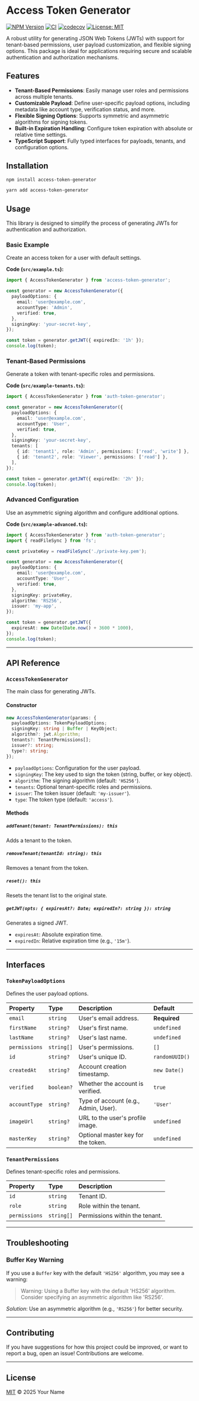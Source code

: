 # Access Token Generator

[![NPM Version](https://img.shields.io/npm/v/auth-token-generator.svg)](https://www.npmjs.com/package/auth-token-generator)
[![CI](https://github.com/ben-walters/auth-token-generator/actions/workflows/release.yaml/badge.svg)](https://github.com/ben-walters/auth-token-generator/actions)
[![codecov](https://codecov.io/gh/ben-walters/auth-token-generator/graph/badge.svg)](https://codecov.io/gh/ben-walters/auth-token-generator)
[![License: MIT](https://img.shields.io/badge/License-MIT-yellow.svg)](https://opensource.org/licenses/MIT)

A robust utility for generating JSON Web Tokens (JWTs) with support for tenant-based permissions, user payload customization, and flexible signing options. This package is ideal for applications requiring secure and scalable authentication and authorization mechanisms.

## Features

- **Tenant-Based Permissions**: Easily manage user roles and permissions across multiple tenants.
- **Customizable Payload**: Define user-specific payload options, including metadata like account type, verification status, and more.
- **Flexible Signing Options**: Supports symmetric and asymmetric algorithms for signing tokens.
- **Built-in Expiration Handling**: Configure token expiration with absolute or relative time settings.
- **TypeScript Support**: Fully typed interfaces for payloads, tenants, and configuration options.

## Installation

```bash
npm install access-token-generator
```

```bash
yarn add access-token-generator
```

## Usage

This library is designed to simplify the process of generating JWTs for authentication and authorization.

### Basic Example

Create an access token for a user with default settings.

**Code (`src/example.ts`):**

```typescript
import { AccessTokenGenerator } from 'access-token-generator';

const generator = new AccessTokenGenerator({
  payloadOptions: {
    email: 'user@example.com',
    accountType: 'Admin',
    verified: true,
  },
  signingKey: 'your-secret-key',
});

const token = generator.getJWT({ expiredIn: '1h' });
console.log(token);
```

### Tenant-Based Permissions

Generate a token with tenant-specific roles and permissions.

**Code (`src/example-tenants.ts`):**

```typescript
import { AccessTokenGenerator } from 'auth-token-generator';

const generator = new AccessTokenGenerator({
  payloadOptions: {
    email: 'user@example.com',
    accountType: 'User',
    verified: true,
  },
  signingKey: 'your-secret-key',
  tenants: [
    { id: 'tenant1', role: 'Admin', permissions: ['read', 'write'] },
    { id: 'tenant2', role: 'Viewer', permissions: ['read'] },
  ],
});

const token = generator.getJWT({ expiredIn: '2h' });
console.log(token);
```

### Advanced Configuration

Use an asymmetric signing algorithm and configure additional options.

**Code (`src/example-advanced.ts`):**

```typescript
import { AccessTokenGenerator } from 'auth-token-generator';
import { readFileSync } from 'fs';

const privateKey = readFileSync('./private-key.pem');

const generator = new AccessTokenGenerator({
  payloadOptions: {
    email: 'user@example.com',
    accountType: 'User',
    verified: true,
  },
  signingKey: privateKey,
  algorithm: 'RS256',
  issuer: 'my-app',
});

const token = generator.getJWT({
  expiresAt: new Date(Date.now() + 3600 * 1000),
});
console.log(token);
```

---

## API Reference

### `AccessTokenGenerator`

The main class for generating JWTs.

#### Constructor

```typescript
new AccessTokenGenerator(params: {
  payloadOptions: TokenPayloadOptions;
  signingKey: string | Buffer | KeyObject;
  algorithm?: jwt.Algorithm;
  tenants?: TenantPermissions[];
  issuer?: string;
  type?: string;
});
```

- `payloadOptions`: Configuration for the user payload.
- `signingKey`: The key used to sign the token (string, buffer, or key object).
- `algorithm`: The signing algorithm (default: `'HS256'`).
- `tenants`: Optional tenant-specific roles and permissions.
- `issuer`: The token issuer (default: `'my-issuer'`).
- `type`: The token type (default: `'access'`).

#### Methods

##### `addTenant(tenant: TenantPermissions): this`

Adds a tenant to the token.

##### `removeTenant(tenantId: string): this`

Removes a tenant from the token.

##### `reset(): this`

Resets the tenant list to the original state.

##### `getJWT(opts: { expiresAt?: Date; expiredIn?: string }): string`

Generates a signed JWT.

- `expiresAt`: Absolute expiration time.
- `expiredIn`: Relative expiration time (e.g., `'15m'`).

---

## Interfaces

### `TokenPayloadOptions`

Defines the user payload options.

| Property      | Type       | Description                          | Default        |
| :------------ | :--------- | :----------------------------------- | :------------- |
| `email`       | `string`   | User's email address.                | **Required**   |
| `firstName`   | `string?`  | User's first name.                   | `undefined`    |
| `lastName`    | `string?`  | User's last name.                    | `undefined`    |
| `permissions` | `string[]` | User's permissions.                  | `[]`           |
| `id`          | `string?`  | User's unique ID.                    | `randomUUID()` |
| `createdAt`   | `string?`  | Account creation timestamp.          | `new Date()`   |
| `verified`    | `boolean?` | Whether the account is verified.     | `true`         |
| `accountType` | `string?`  | Type of account (e.g., Admin, User). | `'User'`       |
| `imageUrl`    | `string?`  | URL to the user's profile image.     | `undefined`    |
| `masterKey`   | `string?`  | Optional master key for the token.   | `undefined`    |

### `TenantPermissions`

Defines tenant-specific roles and permissions.

| Property      | Type       | Description                    |
| :------------ | :--------- | :----------------------------- |
| `id`          | `string`   | Tenant ID.                     |
| `role`        | `string`   | Role within the tenant.        |
| `permissions` | `string[]` | Permissions within the tenant. |

---

## Troubleshooting

### Buffer Key Warning

If you use a `Buffer` key with the default `'HS256'` algorithm, you may see a warning:

> Warning: Using a Buffer key with the default 'HS256' algorithm. Consider specifying an asymmetric algorithm like 'RS256'.

_Solution_: Use an asymmetric algorithm (e.g., `'RS256'`) for better security.

---

## Contributing

If you have suggestions for how this project could be improved, or want to report a bug, open an issue! Contributions are welcome.

---

## License

[MIT](LICENSE) © 2025 Your Name
